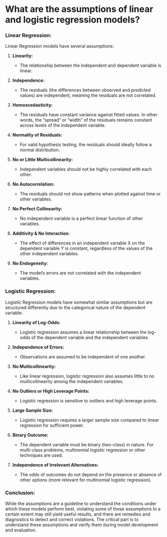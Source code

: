# What are the assumptions of linear and logistic regression models?

### Linear Regression:

Linear Regression models have several assumptions:

1. **Linearity:**

   - The relationship between the independent and dependent variable is linear.

2. **Independence:**

   - The residuals (the differences between observed and predicted values) are independent, meaning the residuals are not correlated.

3. **Homoscedasticity:**

   - The residuals have constant variance against fitted values. In other words, the “spread” or “width” of the residuals remains constant across levels of the independent variable.

4. **Normality of Residuals:**

   - For valid hypothesis testing, the residuals should ideally follow a normal distribution.

5. **No or Little Multicollinearity:**

   - Independent variables should not be highly correlated with each other.

6. **No Autocorrelation:**

   - The residuals should not show patterns when plotted against time or other variables.

7. **No Perfect Collinearity:**

   - No independent variable is a perfect linear function of other variables.

8. **Additivity & No Interaction:**

   - The effect of differences in an independent variable X on the dependent variable Y is constant, regardless of the values of the other independent variables.

9. **No Endogeneity:**
   - The model’s errors are not correlated with the independent variables.

### Logistic Regression:

Logistic Regression models have somewhat similar assumptions but are structured differently due to the categorical nature of the dependent variable.

1. **Linearity of Log-Odds:**

   - Logistic regression assumes a linear relationship between the log-odds of the dependent variable and the independent variables.

2. **Independence of Errors:**

   - Observations are assumed to be independent of one another.

3. **No Multicollinearity:**

   - Like linear regression, logistic regression also assumes little to no multicollinearity among the independent variables.

4. **No Outliers or High Leverage Points:**

   - Logistic regression is sensitive to outliers and high leverage points.

5. **Large Sample Size:**

   - Logistic regression requires a larger sample size compared to linear regression for sufficient power.

6. **Binary Outcome:**

   - The dependent variable must be binary (two-class) in nature. For multi-class problems, multinomial logistic regression or other techniques are used.

7. **Independence of Irrelevant Alternatives:**
   - The odds of outcomes do not depend on the presence or absence of other options (more relevant for multinomial logistic regression).

### Conclusion:

While the assumptions are a guideline to understand the conditions under which these models perform best, violating some of these assumptions to a certain extent may still yield useful results, and there are remedies and diagnostics to detect and correct violations. The critical part is to understand these assumptions and verify them during model development and evaluation.
